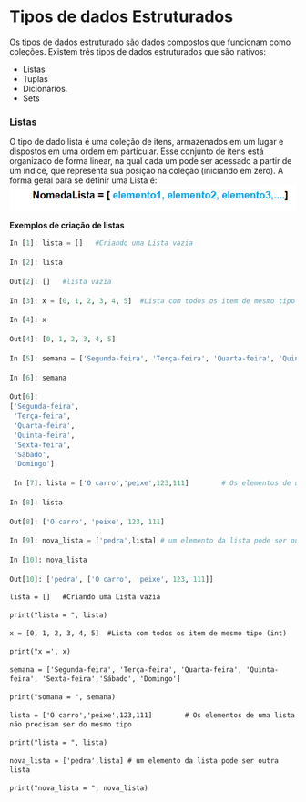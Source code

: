 # Tipos de dados Estruturados

Os tipos de dados estruturado são dados compostos que funcionam como coleções. Existem três tipos de dados estruturados que são nativos: 
+ Listas
+ Tuplas 
+ Dicionários.  
+ Sets

###  <b> Listas  </b>
O tipo de dado lista é uma coleção de itens, armazenados em um lugar e dispostos em uma ordem em particular. Esse conjunto de itens está organizado de forma linear, na qual cada um pode ser acessado a partir de um índice, que representa sua posição na coleção (iniciando em zero).
A forma geral para se definir uma Lista é:
![funcao](/imagens/nlista.png)

 <b> Exemplos de criação de listas </b>
``` python
In [1]: lista = []   #Criando uma Lista vazia

In [2]: lista

Out[2]: []   #lista vazia

In [3]: x = [0, 1, 2, 3, 4, 5]  #Lista com todos os item de mesmo tipo (int)

In [4]: x

Out[4]: [0, 1, 2, 3, 4, 5]

In [5]: semana = ['Segunda-feira', 'Terça-feira', 'Quarta-feira', 'Quinta-feira', 'Sexta-feira','Sábado', 'Domingo']

In [6]: semana

Out[6]: 
['Segunda-feira',
 'Terça-feira',
 'Quarta-feira',
 'Quinta-feira',
 'Sexta-feira',
 'Sábado',
 'Domingo']
 
 In [7]: lista = ['O carro','peixe',123,111]        # Os elementos de uma lista não precisam ser do mesmo tipo
 
In [8]: lista

Out[8]: ['O carro', 'peixe', 123, 111]

In [9]: nova_lista = ['pedra',lista] # um elemento da lista pode ser outra lista

In [10]: nova_lista

Out[10]: ['pedra', ['O carro', 'peixe', 123, 111]]  
```
``` pyhton runnable
lista = []   #Criando uma Lista vazia

print("lista = ", lista)

x = [0, 1, 2, 3, 4, 5]  #Lista com todos os item de mesmo tipo (int)

print("x =', x)

semana = ['Segunda-feira', 'Terça-feira', 'Quarta-feira', 'Quinta-feira', 'Sexta-feira','Sábado', 'Domingo']

print("somana = ", semana)

lista = ['O carro','peixe',123,111]        # Os elementos de uma lista não precisam ser do mesmo tipo
 
print("lista = ", lista)

nova_lista = ['pedra',lista] # um elemento da lista pode ser outra lista

print("nova_lista = ", nova_lista)


```
